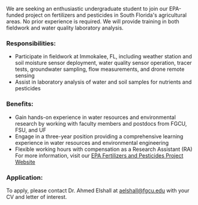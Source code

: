 We are seeking an enthusiastic undergraduate student to join our EPA-funded project on fertilizers and pesticides in South Florida's agricultural areas. No prior experience is required. We will provide training in both fieldwork and water quality laboratory analysis.

### Responsibilities:
- Participate in fieldwork at Immokalee, FL, including weather station and soil moisture sensor deployment, water quality sensor operation, tracer tests, groundwater sampling,  flow measurements, and drone remote sensing
- Assist in laboratory analysis of water and soil samples for nutrients and pesticides

### Benefits:
- Gain hands-on experience in water resources and environmental research by working with faculty members and postdocs from FGCU, FSU, and UF
- Engage in a three-year position providing a comprehensive learning experience in water resources and environmental engineering
- Flexible working hours with compensation as a Research Assistant (RA)
For more information, visit our [EPA Fertilizers and Pesticides Project Website](https://atmos.eoas.fsu.edu/~mye/Pesticides.php)

### Application:
To apply, please contact Dr. Ahmed Elshall at aelshall@fgcu.edu with your CV and letter of interest.
